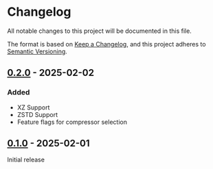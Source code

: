 # Changelog

All notable changes to this project will be documented in this file.

The format is based on [Keep a Changelog](https://keepachangelog.com/en/1.1.0/),
and this project adheres to [Semantic Versioning](https://semver.org/spec/v2.0.0.html).

## [0.2.0] - 2025-02-02

### Added

- XZ Support
- ZSTD Support
- Feature flags for compressor selection

## [0.1.0] - 2025-02-01

Initial release

[0.2.0]: https://github.com/klhowell/squinter/compare/v0.1.0...v0.2.0
[0.1.0]: https://github.com/klhowell/squinter/releases/tag/v0.1.0